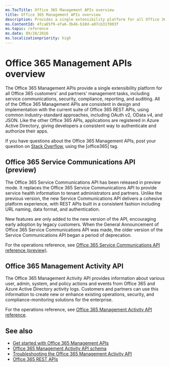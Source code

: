 ```yaml
---
ms.TocTitle: Office 365 Management APIs overview
title: Office 365 Management APIs overview
description: Provides a single extensibility platform for all Office 365 customers' and partners' management tasks, including service communications, security, compliance, reporting, and auditing.
ms.ContentId: 4fca85f9-efa6-3b4b-b10d-a07cb31f803f
ms.topic: reference
ms.date: 09/28/2016
ms.localizationpriority: high
---
```


# Office 365 Management APIs overview

The Office 365 Management APIs provide a single extensibility platform for all Office 365 customers' and partners' management tasks, including service communications, security, compliance, reporting, and auditing. All of the Office 365 Management APIs are consistent in design and implementation with the current suite of Office 365 REST APIs, using common industry-standard approaches, including OAuth v2, OData v4, and JSON. Like the other Office 365 APIs, applications are registered in Azure Active Directory, giving developers a consistent way to authenticate and authorize their apps.

If you have questions about the Office 365 Management APIs, post your question on [Stack Overflow](http://stackoverflow.com/tags/office365), using the [office365] tag.

## Office 365 Service Communications API (preview)

The Office 365 Service Communications API has been released in preview mode. It replaces the Office 365 Service Communications API to provide service health information to tenant administrators and partners. Unlike the previous version, the new Service Communications API delivers a cohesive platform experience, with REST APIs built in a consistent fashion including URL naming, data format, and authentication.

New features are only added to the new version of the API, encouraging early adoption by legacy customers. When the General Announcement of Office 365 Service Communications API was made, the older version of the Service Communications API began a period of deprecation. 

For the operations reference, see [Office 365 Service Communications API reference (preview)](office-365-service-communications-api-reference.md).


## Office 365 Management Activity API

The Office 365 Management Activity API provides information about various user, admin, system, and policy actions and events from Office 365 and Azure Active Directory activity logs. Customers and partners can use this information to create new or enhance existing operations, security, and compliance-monitoring solutions for the enterprise. 

For the operations reference, see [Office 365 Management Activity API reference](office-365-management-activity-api-reference.md).

## See also

- [Get started with Office 365 Management APIs](get-started-with-office-365-management-apis.md)
- [Office 365 Management Activity API schema](office-365-management-activity-api-schema.md)
- [Troubleshooting the Office 365 Management Activity API](troubleshooting-the-office-365-management-activity-api.md)
- [Office 365 REST APIs](/previous-versions/office/office-365-api/how-to/platform-development-overview)
